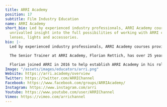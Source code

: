 ```yaml
---
title: ARRI Academy
position: 17
subtitle: Film Industry Education
name: ARRI Academy
short_bio: Led by experienced industry professionals, ARRI Academy courses provide
  unrivalled insight into the full possibilities of working with ARRI camera systems,
  lenses, lights and accessories.
bio: |-
  Led by experienced industry professionals, ARRI Academy courses provide unrivalled insight into the full possibilities of working with ARRI camera systems, lenses, lights and accessories.

  The Senior Trainer at ARRI Academy, Florian Rettich, has over 25 years experience as in the film industry. Beginning his career as a First and Second AC on 16mm and 35mm projects, he established himself as a digital acquisition expert in the early 2000s with the growth of digital cinematography.

  Florian joined ARRI in 2016 to help establish ARRI Academy in his role as Senior Trainer as well as consulting for the company's Digital Workflow Group at ARRI HQ in Munich, Germany. In his role as a technical supervisor and DIT, he is well known as an universal specialist for almost any kind of digital acquisition technology and workflow.
Image: "/assets/images/educators/arri.png"
Website: https://arri.academy/overview
Twitter: https://twitter.com/ARRIChannel
Facebook: https://www.facebook.com/groups/ARRIAcademy/
Instagram: https://www.instagram.com/arri
Youtube: https://www.youtube.com/user/ARRIChannel
Vimeo: https://vimeo.com/arrichannel
---
```


